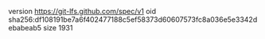 version https://git-lfs.github.com/spec/v1
oid sha256:df108191be7a6f402477188c5ef58373d60607573fc8a036e5e3342debabeab5
size 1931
